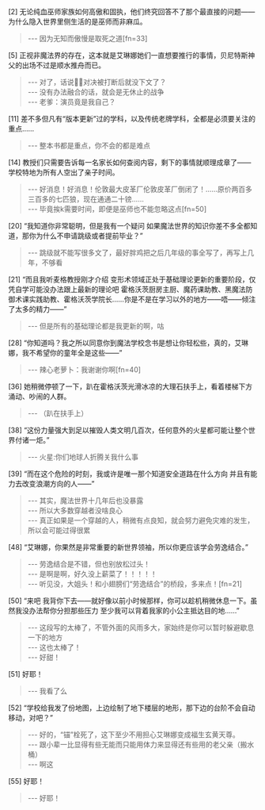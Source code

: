 
[2] 无论纯血巫师家族如何高傲和固执，他们终究回答不了那个最直接的问题——为什么隐入世界里侧生活的是巫师而非麻瓜。
>--- 因为无知而傲慢是取死之道[fn=33]<br>

[5] 正视非魔法界的存在，这本就是艾琳娜她们一直想要推行的事情，贝尼特斯神父的出场不过是顺水推舟而已。
>--- 对了，话说🦁🐍对决被打断后就没下文了？<br>
>--- 没有办法融合的话，就会是无休止的战争<br>
>--- 老爹：演员竟是我自己？<br>

[11] 差不多但凡有“版本更新”过的学科，以及传统老牌学科，全都是必须要关注的重点……
>--- 整本书都是重点，你不会的都是难点<br>

[14] 教授们只需要告诉每一名家长如何查阅内容，剩下的事情就顺理成章了——学校特地为所有人空出了亲子时间。
>--- 好消息！好消息！伦敦最大皮革厂伦敦皮革厂倒闭了！……原价两百多三百多的七匹狼，现在通通二十镑……<br>
>--- 毕竟挨k需要时间，即便是巫师也不能忽略这点[fn=50]<br>

[20] “我知道你非常聪明，但是我有一个疑问 如果魔法世界的知识你差不多全都知道，那你为什么不申请跳级或者提前毕业？”
>--- 跳级就不能写很多文了，最好胖鸡把之后几年级的事全写了，再写上几年，不够看<br>

[21] “而且我听麦格教授刚才介绍 变形术领域正处于基础理论更新的重要阶段，仅凭自学可能没办法跟上最新的理论吧 霍格沃茨厨房主厨、魔药课助教、黑魔法防御术课实践助教、霍格沃茨学院长……你是不是在学习以外的地方——唔——倾注了太多的精力——”
>--- 但是所有的基础理论都是我更新的啊，咕<br>

[28] “你知道吗？我之所以同意你到魔法学校念书是想让你轻松些，真的，艾琳娜，我不希望你的童年全是这些——”
>--- 辣心老萝卜：我谢谢你啊[fn=40]<br>

[36] 她稍微停顿了一下，趴在霍格沃茨光滑冰凉的大理石扶手上，看着楼梯下方涌动、吵闹的人群。
>--- （趴在扶手上）<br>

[38] “这份力量强大到足以摧毁人类文明几百次，任何意外的火星都可能让整个世界付诸一炬。”
>--- 火星:你们地球人折腾关我什么事<br>

[39] “而在这个危险的时刻，我或许是唯一那个知道安全道路在什么方向 并且有能力去改变浪潮方向的人——”
>--- 其实，魔法世界十几年后也没暴露<br>
>--- 所以大多数穿越者没啥良心<br>
>--- 真正如果是一个穿越的人，稍微有点良知，就会努力避免灾难的发生，所以会可能过得很累<br>

[48] “艾琳娜，你果然是非常重要的新世界领袖，所以你更应该学会劳逸结合。”
>--- 劳逸结合是不错，但也别放松过头！<br>
>--- 是啊是啊，好久没上薪菜了！！！！！<br>
>--- 听见没，大姐头！和小翅膀们“劳逸结合”的桥段，多来点！[fn=21]<br>

[50] “来吧 我背你下去——就好像以前小时候那样，你可以趁机稍微休息一下。虽然我没办法帮你分担那些压力 至少我可以背着我家的小公主抵达目的地……”
>--- 这段写的太棒了，不管外面的风雨多大，家始终是你可以暂时躲避歇息一下的地方<br>
>--- 这也太棒了！<br>
>--- 好甜！<br>

[51] 好耶！
>--- 我看了么<br>

[52] “学校给我发了份地图，上边绘制了地下楼层的地形，那下边的台阶不会自动移动，对吧？”
>--- 好的，“锚”栓死了，这下至少不用担心艾琳娜变成福生玄黄天尊。<br>
>--- 跟小辈一比显得有些无能而只能用体力来显得还有些用的老父亲（搬水桶）<br>
>--- 啊这<br>

[55] 好耶！
>--- 好耶！<br>
